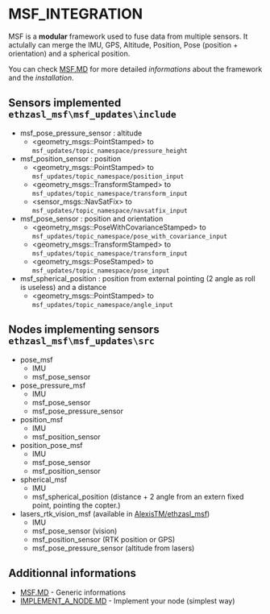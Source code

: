 MSF_INTEGRATION
================

MSF is a **modular** framework used to fuse data from multiple sensors. It actulally can merge the IMU, GPS, Altitude, Position, Pose (position + orientation) and a spherical position.

You can check [MSF.MD](MSF.MD) for more detailed *informations* about the framework and the *installation*.

Sensors implemented `ethzasl_msf\msf_updates\include`
-----------------

* msf_pose_pressure_sensor : altitude 
  * <geometry_msgs::PointStamped> to `msf_updates/topic_namespace/pressure_height`
* msf_position_sensor : position
  * <geometry_msgs::PointStamped> to `msf_updates/topic_namespace/position_input`
  * <geometry_msgs::TransformStamped> to `msf_updates/topic_namespace/transform_input`
  * <sensor_msgs::NavSatFix> to `msf_updates/topic_namespace/navsatfix_input`
* msf_pose_sensor : position and orientation
  * <geometry_msgs::PoseWithCovarianceStamped> to `msf_updates/topic_namespace/pose_with_covariance_input`
  * <geometry_msgs::TransformStamped> to `msf_updates/topic_namespace/transform_input`
  * <geometry_msgs::PoseStamped> to `msf_updates/topic_namespace/pose_input`
* msf_spherical_position : position from external pointing (2 angle as roll is useless) and a distance
  * <geometry_msgs::PointStamped> to `msf_updates/topic_namespace/angle_input`

Nodes implementing sensors `ethzasl_msf\msf_updates\src`
-----------------------

* pose_msf
  * IMU
  * msf_pose_sensor
* pose_pressure_msf
  * IMU
  * msf_pose_sensor
  * msf_pose_pressure_sensor
* position_msf
  * IMU
  * msf_position_sensor
* position_pose_msf
  * IMU
  * msf_pose_sensor
  * msf_position_sensor
* spherical_msf
  * IMU
  * msf_spherical_position (distance + 2 angle from an extern fixed point, pointing the copter.)
* lasers_rtk_vision_msf (available in [AlexisTM/ethzasl_msf](https://github.com/AlexisTM/ethzasl_msf/))
  * IMU 
  * msf_pose_sensor (vision)
  * msf_position_sensor (RTK position or GPS)
  * msf_pose_pressure_sensor (altitude from lasers)

Additionnal informations 
----------------------

* [MSF.MD](MSF.MD) - Generic informations
* [IMPLEMENT_A_NODE.MD](MSF.MD) - Implement your node (simplest way)
